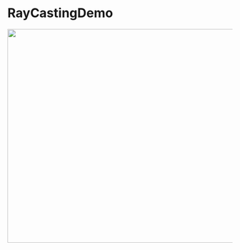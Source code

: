 # RayCastingDemo
<p align="left">
  <img src="https://github.com/rupplez/RayCastingDemo/assets/68557448/8658ae7a-8910-45ab-a4e2-d7a7a15ea8b4" width="640" height="480">
</p>
